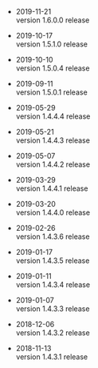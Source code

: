* 2019-11-21  
version 1.6.0.0 release

* 2019-10-17  
version 1.5.1.0 release

* 2019-10-10  
version 1.5.0.4 release

* 2019-09-11  
version 1.5.0.1 release

* 2019-05-29  
version 1.4.4.4 release

* 2019-05-21  
version 1.4.4.3 release

* 2019-05-07  
version 1.4.4.2 release

* 2019-03-29  
version 1.4.4.1 release

* 2019-03-20  
version 1.4.4.0 release

* 2019-02-26  
version 1.4.3.6 release

* 2019-01-17  
version 1.4.3.5 release

* 2019-01-11  
version 1.4.3.4 release

* 2019-01-07  
version 1.4.3.3 release

* 2018-12-06  
version 1.4.3.2 release

* 2018-11-13  
version 1.4.3.1 release
